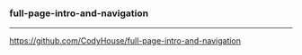 ### full-page-intro-and-navigation
---
https://github.com/CodyHouse/full-page-intro-and-navigation

```
```

```
```

```
```

